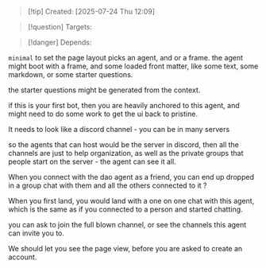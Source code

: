 
>[!tip] Created: [2025-07-24 Thu 12:09]

>[!question] Targets: 

>[!danger] Depends: 

`minimal` to set the page layout
picks an agent, and or a frame.
the agent might boot with a frame, and some loaded front matter, like some text, some markdown, or some starter questions.

the starter questions might be generated from the context.

if this is your first bot, then you are heavily anchored to this agent, and might need to do some work to get the ui back to pristine.

It needs to look like a discord channel - you can be in many servers

so the agents that can host would be the server in discord, then all the channels are just to help organization, as well as the private groups that people start on the server - the agent can see it all.

When you connect with the dao agent as a friend, you can end up dropped in a group chat with them and all the others connected to it ?

When you first land, you would land with a one on one chat with this agent, which is the same as if you connected to a person and started chatting.

you can ask to join the full blown channel, or see the channels this agent can invite you to.

We should let you see the page view, before you are asked to create an account.
